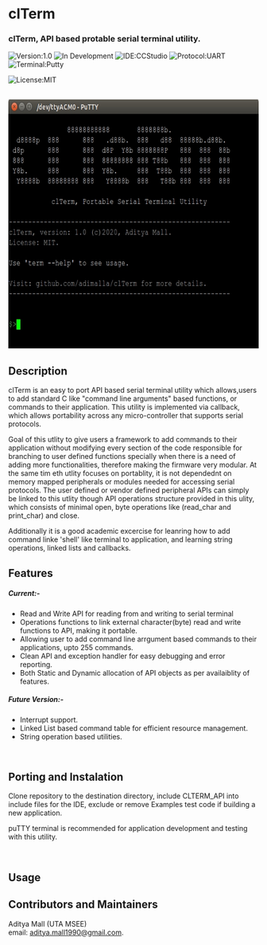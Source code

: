 
# clTerm

### clTerm, API based protable serial terminal utility.

![Version:1.0](https://img.shields.io/badge/Version-1.0-green)
![In Development](https://img.shields.io/badge/Status-In%20Development-orange.svg)
![IDE:CCStudio](https://img.shields.io/badge/IDE-CCStudio-red)
![Protocol:UART](https://img.shields.io/badge/Protocol-UART%20serial-blue)
![Terminal:Putty](https://img.shields.io/badge/Teminal-puTTY-blue)


![License:MIT](https://img.shields.io/github/license/adimalla/MQTT-3.1-C?label=License)
<br/>
<br/>

<img src="https://github.com/adimalla/clTerm/blob/master/screenshots/Selection_328.jpg" width="700" height="500" title="CLI">
<br/>

## Description
clTerm is an easy to port API based serial terminal utility which allows,users to add standard C like "command line arguments" based functions, or commands to their application. This utility is implemented via callback, which allows portability across any micro-controller that supports serial protocols.

Goal of this utlity to give users a framework to add commands to their application without modifying every section of the code responsible for branching to user defined functions specially when there is a need of adding more functionalities, therefore making the firmware very modular. At the same tim eth utlity focuses on portablity, it is not dependednt on memory mapped peripherals or modules needed for accessing serial protocols. The user defined or vendor defined peripheral APIs can simply be linked to this utlity though API operations structure provided in this ulity, which consists of minimal open, byte operations like (read_char and print_char) and close.

Additionally it is a good academic excercise for leanring how to add command linke 'shell' like terminal to application, and learning string operations, linked lists and callbacks.
<br/>

## Features

##### Current:-
* Read and Write API for reading from and writing to serial terminal
* Operations functions to link external character(byte) read and write functions to API, making it portable.
* Allowing user to add command line arrgument based commands to their applications, upto 255 commands.
* Clean API and exception handler for easy debugging and error reporting.
* Both Static and Dynamic allocation of API objects as per availaiblity of features.

##### Future Version:-
* Interrupt support.
* Linked List based command table for efficient resource management.
* String operation based utilities.

<br/>

## Porting and Instalation
Clone repository to the destination directory, include CLTERM_API into include files for the IDE, exclude or remove Examples test code if building a new application.

puTTY terminal is recommended for application development and testing with this utility.

<br/>

## Usage


## Contributors and Maintainers
Aditya Mall (UTA MSEE)
</br>
email: aditya.mall1990@gmail.com.
